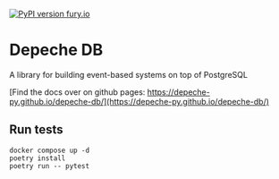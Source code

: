 [![PyPI version fury.io](https://badge.fury.io/py/ansicolortags.svg)](https://pypi.python.org/pypi/depeche-db/)

# Depeche DB

A library for building event-based systems on top of PostgreSQL

[Find the docs over on github pages: https://depeche-py.github.io/depeche-db/](https://depeche-py.github.io/depeche-db/)


## Run tests

```
docker compose up -d
poetry install
poetry run -- pytest
```
